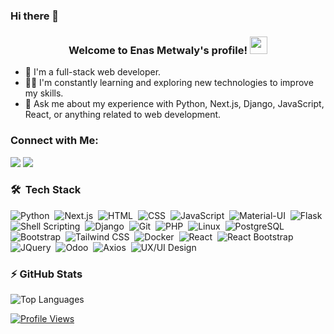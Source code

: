 ### Hi there 👋

<!--
**enasMetwaly/enasMetwaly** is a ✨ _special_ ✨ repository because its `README.md` (this file) appears on your GitHub profile.
-->


<h3 align="center">
  Welcome to Enas Metwaly's profile!
  <img src="https://media.giphy.com/media/hvRJCLFzcasrR4ia7z/giphy.gif" width="28">
</h3>

<!-- Typing SVG by DenverCoder1 - https://github.com/DenverCoder1/readme-typing-svg -->

- 🏢 I'm a full-stack web developer.
- 👨‍💻 I'm constantly learning and exploring new technologies to improve my skills.
- 💬 Ask me about my experience with Python, Next.js, Django, JavaScript, React, or anything related to web development.

### Connect with Me:

<a href="https://www.linkedin.com/in/enas-metwaly/" target="_blank"><img src="https://img.shields.io/badge/-Enas%20Metwaly-0077B5?style=for-the-badge&logo=Linkedin&logoColor=white"/></a>
<a href="https://t.me/EnasMetwaly01" target="_blank"><img src="https://img.shields.io/badge/-Enas%20Metwaly-0077B5?style=for-the-badge&logo=Telegram&logoColor=white"/></a>

### 🛠 &nbsp;Tech Stack
![Python](https://img.shields.io/badge/-Python-05122A?style=flat&logo=python)&nbsp;
![Next.js](https://img.shields.io/badge/-Next.js-05122A?style=flat&logo=next.js)&nbsp;
![HTML](https://img.shields.io/badge/-HTML-05122A?style=flat&logo=HTML5)&nbsp;
![CSS](https://img.shields.io/badge/-CSS-05122A?style=flat&logo=CSS3)&nbsp;
![JavaScript](https://img.shields.io/badge/-JavaScript-05122A?style=flat&logo=javascript)&nbsp;
![Material-UI](https://img.shields.io/badge/-Material--UI-05122A?style=flat&logo=material-ui)&nbsp;
![Flask](https://img.shields.io/badge/-Flask-05122A?style=flat&logo=flask)&nbsp;
![Shell Scripting](https://img.shields.io/badge/-Shell%20Scripting-05122A?style=flat&logo=gnu-bash)&nbsp;
![Django](https://img.shields.io/badge/-Django-05122A?style=flat&logo=django)&nbsp;
![Git](https://img.shields.io/badge/-Git-05122A?style=flat&logo=git)&nbsp;
![PHP](https://img.shields.io/badge/-PHP-05122A?style=flat&logo=php)&nbsp;
![Linux](https://img.shields.io/badge/-Linux-05122A?style=flat&logo=linux)&nbsp;
![PostgreSQL](https://img.shields.io/badge/-PostgreSQL-05122A?style=flat&logo=postgresql)&nbsp;
![Bootstrap](https://img.shields.io/badge/-Bootstrap-05122A?style=flat&logo=bootstrap)&nbsp;
![Tailwind CSS](https://img.shields.io/badge/-Tailwind%20CSS-05122A?style=flat&logo=tailwindcss)&nbsp;
![Docker](https://img.shields.io/badge/-Docker-05122A?style=flat&logo=docker)&nbsp;
![React](https://img.shields.io/badge/-React-05122A?style=flat&logo=react)&nbsp;
![React Bootstrap](https://img.shields.io/badge/-React%20Bootstrap-05122A?style=flat&logo=react-bootstrap)&nbsp;
![JQuery](https://img.shields.io/badge/-JQuery-05122A?style=flat&logo=jquery)&nbsp;
![Odoo](https://img.shields.io/badge/-Odoo-05122A?style=flat&logo=odoo)&nbsp;
![Axios](https://img.shields.io/badge/-Axios-05122A?style=flat&logo=axios)&nbsp;
![UX/UI Design](https://img.shields.io/badge/-UX%2FUI%20Design-05122A?style=flat&logo=figma)&nbsp;

### ⚡ GitHub Stats

![Top Languages](https://github-readme-stats.vercel.app/api/top-langs?username=enasMetwaly&show_icons=true&layout=compact&theme=radical)

<a href="https://komarev.com/ghpvc/?username=enasMetwaly&style=for-the-badge">
    <img src="https://komarev.com/ghpvc/?username=enasMetwaly&style=for-the-badge" alt="Profile Views">
</a>
